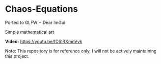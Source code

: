 # Chaos-Equations
Ported to GLFW + Dear ImGui


Simple mathematical art

**Video:** https://youtu.be/fDSIRXmnVvk

Note: This repository is for reference only, I will not be actively maintaining this project.

